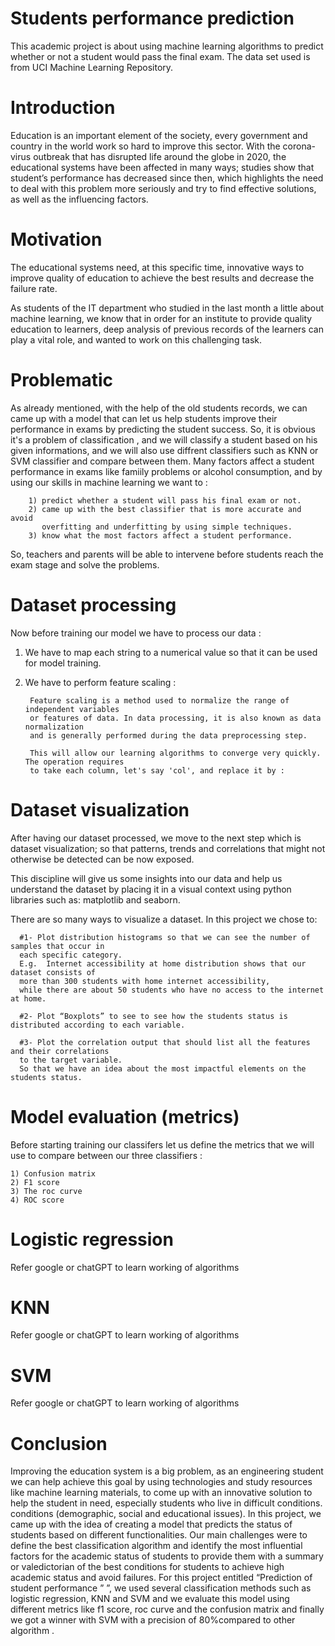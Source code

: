 # Students performance  prediction
This academic project is about using machine learning algorithms to predict whether or not a student would pass the final exam. 
The data set used is from UCI Machine Learning Repository.


# Introduction
Education is an important element of the society, every government and country in the world work so hard to improve this sector. With the corona-virus    outbreak that has disrupted life around the globe in 2020, the educational systems have been affected in many ways; studies show that student’s performance has decreased since then, which highlights the need to deal with this problem more seriously and try to find effective solutions, as well as the influencing factors.  


# Motivation
The educational systems need, at this specific time, innovative ways to improve quality of education to achieve the best results and decrease the failure rate. 
  
As students of the IT department who studied in the last month a little about machine learning, we know that in order for an institute to provide quality education to learners, deep analysis of previous records of the learners can play a vital role, and wanted to work on this challenging task. 


# Problematic
As already mentioned, with the help of the old students records, we can came up with a model that can let us help students improve their performance in exams by predicting the student success. So, it is obvious it's a problem of classification , and we will classify a student based on his given informations, and we will also use diffrent classifiers such as KNN or SVM classifier and compare between them. Many factors affect a student performance in exams like famiily problems or alcohol consumption, and by using our skills in machine learning we want to :

	    1) predict whether a student will pass his final exam or not.
	    2) came up with the best classifier that is more accurate and avoid 
	       overfitting and underfitting by using simple techniques.
	    3) know what the most factors affect a student performance.

So, teachers and parents will be able to intervene before students reach the exam stage and solve the problems.


# Dataset processing
Now before training our model we have to process our data :

1) We have to map each string to a numerical value so that it can be used for model training.
       
2) We have to perform feature scaling :

        Feature scaling is a method used to normalize the range of independent variables 
		or features of data. In data processing, it is also known as data normalization 
		and is generally performed during the data preprocessing step.
        
		This will allow our learning algorithms to converge very quickly. The operation requires 
		to take each column, let's say 'col', and replace it by :
        
  
# Dataset visualization  
After having our dataset processed, we move to the next step which is dataset visualization; so that patterns, trends and correlations that might not otherwise be detected can be now exposed.

This discipline will give us some insights into our data and help us understand the dataset by placing it in a visual context using python libraries such as: matplotlib and seaborn.

   There are so many ways to visualize a dataset. In this project we chose to: 
   
      #1- Plot distribution histograms so that we can see the number of samples that occur in 
      each specific category.
      E.g.  Internet accessibility at home distribution shows that our dataset consists of 
      more than 300 students with home internet accessibility, 
      while there are about 50 students who have no access to the internet at home.
      
      #2- Plot “Boxplots” to see to see how the students status is distributed according to each variable.
      
      #3- Plot the correlation output that should list all the features and their correlations 
      to the target variable.
      So that we have an idea about the most impactful elements on the students status. 



# Model evaluation (metrics)
Before starting training our classifers let us define the metrics that we will use to compare between our three classifiers :

    1) Confusion matrix
    2) F1 score
    3) The roc curve  
    4) ROC score 


# Logistic regression
Refer google or chatGPT to learn working of algorithms

# KNN
Refer google or chatGPT to learn working of algorithms
 
# SVM
Refer google or chatGPT to learn working of algorithms


# Conclusion

Improving the education system is a big problem, as an engineering student we can help achieve this goal by using technologies and study resources like machine learning materials, to come up with an innovative solution to help the student in need, especially students who live in difficult conditions. conditions (demographic, social and educational issues).
In this project, we came up with the idea of creating a model that predicts the status of students based on different functionalities.
 Our main challenges were to define the best classification algorithm and identify the most influential factors for the academic status of students to provide them with a summary or valedictorian of the best conditions for students to achieve high academic status and avoid failures.
  For this project entitled “Prediction of student performance ” ”, we used several classification methods such as logistic regression, KNN and SVM and we evaluate this model using different metrics like f1 score, roc curve and the confusion matrix and finally we got a winner with SVM with a precision of 80%compared to other algorithm .


